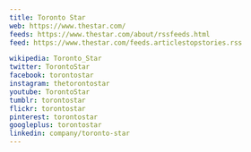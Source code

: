 ```yaml
---
title: Toronto Star
web: https://www.thestar.com/
feeds: https://www.thestar.com/about/rssfeeds.html
feed: https://www.thestar.com/feeds.articlestopstories.rss

wikipedia: Toronto_Star
twitter: TorontoStar
facebook: torontostar
instagram: thetorontostar
youtube: TorontoStar
tumblr: torontostar
flickr: torontostar
pinterest: torontostar
googleplus: torontostar
linkedin: company/toronto-star
---
```

